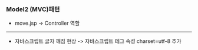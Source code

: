 ### Model2 (MVC)패턴
* move.jsp -> Controller 역할
---------
* 자바스크립트 글자 깨짐 현상 -> 자바스크립트 테그 속성 charset=utf-8 추가
